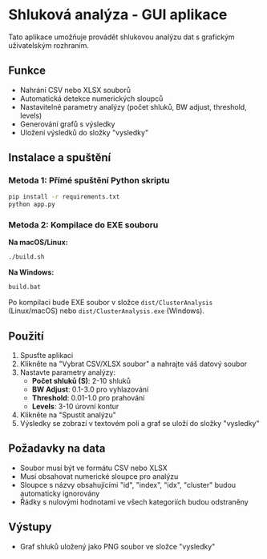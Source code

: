 # Shluková analýza - GUI aplikace

Tato aplikace umožňuje provádět shlukovou analýzu dat s grafickým uživatelským rozhraním.

## Funkce
- Nahrání CSV nebo XLSX souborů
- Automatická detekce numerických sloupců
- Nastavitelné parametry analýzy (počet shluků, BW adjust, threshold, levels)
- Generování grafů s výsledky
- Uložení výsledků do složky "vysledky"

## Instalace a spuštění

### Metoda 1: Přímé spuštění Python skriptu
```bash
pip install -r requirements.txt
python app.py
```

### Metoda 2: Kompilace do EXE souboru

**Na macOS/Linux:**
```bash
./build.sh
```

**Na Windows:**
```cmd
build.bat
```

Po kompilaci bude EXE soubor v složce `dist/ClusterAnalysis` (Linux/macOS) nebo `dist/ClusterAnalysis.exe` (Windows).

## Použití

1. Spusťte aplikaci
2. Klikněte na "Vybrat CSV/XLSX soubor" a nahrajte váš datový soubor
3. Nastavte parametry analýzy:
   - **Počet shluků (S)**: 2-10 shluků
   - **BW Adjust**: 0.1-3.0 pro vyhlazování
   - **Threshold**: 0.01-1.0 pro prahování
   - **Levels**: 3-10 úrovní kontur
4. Klikněte na "Spustit analýzu"
5. Výsledky se zobrazí v textovém poli a graf se uloží do složky "vysledky"

## Požadavky na data

- Soubor musí být ve formátu CSV nebo XLSX
- Musí obsahovat numerické sloupce pro analýzu
- Sloupce s názvy obsahujícími "id", "index", "idx", "cluster" budou automaticky ignorovány
- Řádky s nulovými hodnotami ve všech kategoriích budou odstraněny

## Výstupy

- Graf shluků uložený jako PNG soubor ve složce "vysledky"
